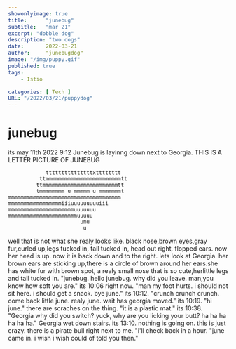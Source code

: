 ```yaml
---
showonlyimage: true
title:      "junebug"
subtitle:   "mar 21"
excerpt: "dobble dog"
description: "two dogs"
date:       2022-03-21
author:     "junebugdog"
image: "/img/puppy.gif"
published: true
tags:
    - Istio

categories: [ Tech ]
URL: "/2022/03/21/puppydog"
---
```

# junebug

its may 11th 2022 9:12 Junebug is layinng down next to Georgia. THIS IS A LETTER PICTURE OF JUNEBUG

```
            tttttttttttttttxtttttttt
          ttmmmmmmmmmmmmmmmmmmmmmmmmtt
         ttmmmmmmmmmmmmmmmmmmmmmmmmtt
         tmmmmmmmm u mmmmm u mmmmmmmt
mmmmmmmmmmmmmmmmmmmmmmmmmmmmmmmmmmmm
mmmmmmmmmmmmmmmmmiiiuuuuuuuuuiii
mmmmmmmmmmmmmmmmmmmmmuuuuuuu
mmmmmmmmmmmmmmmmmmmmmmuuuuu
                       umu
                        u
```

well that is not what she realy looks like. black nose,brown eyes,gray fur,curled up,legs tucked in, tail tucked in, head out right, flopped ears. now her head is up. now it is back down and to the right. lets look at Georgia. her brown ears are sticking up,there is a circle of brown around her ears.she has white fur with brown spot, a realy small nose that is so cute,herlittle legs and tail tucked in. "junebug. hello junebug. why did you leave. man,you know how soft you are." its 10:06 right now. "man my foot hurts. i should not sit here. i should get a snack. bye june." its 10:12. "crunch crunch crunch. come back little june. realy june. wait has georgia moved." its 10:19. "hi june." there are scraches on the thing. "it is a plastic mat." its 10:38. "Georgia why did you switch? yuck, why are you licking your butt? ha ha ha ha ha ha." Georgia wet down stairs. its 13:10.     nothing is going on. this is just crazy. there is a pirate bull right next to me. "i'll check back in a hour. "june came in. i wish i wish could of told you then."
